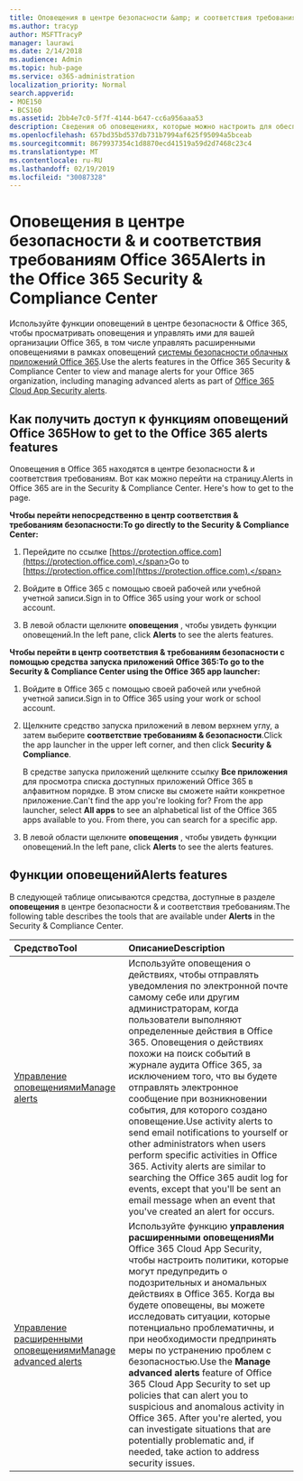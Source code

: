 ```yaml
---
title: Оповещения в центре безопасности &amp; и соответствия требованиям Office 365
ms.author: tracyp
author: MSFTTracyP
manager: laurawi
ms.date: 2/14/2018
ms.audience: Admin
ms.topic: hub-page
ms.service: o365-administration
localization_priority: Normal
search.appverid:
- MOE150
- BCS160
ms.assetid: 2bb4e7c0-5f7f-4144-b647-cc6a956aaa53
description: Сведения об оповещениях, которые можно настроить для обеспечения безопасности в Office 365.
ms.openlocfilehash: 657bd35bd537db731b7994af625f95094a5bceab
ms.sourcegitcommit: 8679937354c1d8870ecd41519a59d2d7468c23c4
ms.translationtype: MT
ms.contentlocale: ru-RU
ms.lasthandoff: 02/19/2019
ms.locfileid: "30087328"
---
```

# <a name="alerts-in-the-office-365-security-amp-compliance-center"></a><span data-ttu-id="91fc7-103">Оповещения в центре безопасности &amp; и соответствия требованиям Office 365</span><span class="sxs-lookup"><span data-stu-id="91fc7-103">Alerts in the Office 365 Security &amp; Compliance Center</span></span>

<span data-ttu-id="91fc7-104">Используйте функции оповещений в центре безопасности &amp; Office 365, чтобы просматривать оповещения и управлять ими для вашей организации Office 365, в том числе управлять расширенными оповещениями в рамках оповещений [системы безопасности облачных приложений Office 365](office-365-cas-overview.md).</span><span class="sxs-lookup"><span data-stu-id="91fc7-104">Use the alerts features in the Office 365 Security &amp; Compliance Center to view and manage alerts for your Office 365 organization, including managing advanced alerts as part of [Office 365 Cloud App Security alerts](office-365-cas-overview.md).</span></span>
  
## <a name="how-to-get-to-the-office-365-alerts-features"></a><span data-ttu-id="91fc7-105">Как получить доступ к функциям оповещений Office 365</span><span class="sxs-lookup"><span data-stu-id="91fc7-105">How to get to the Office 365 alerts features</span></span>

<span data-ttu-id="91fc7-p101">Оповещения в Office 365 находятся в центре безопасности &amp; и соответствия требованиям. Вот как можно перейти на страницу.</span><span class="sxs-lookup"><span data-stu-id="91fc7-p101">Alerts in Office 365 are in the Security &amp; Compliance Center. Here's how to get to the page.</span></span>
  
 <span data-ttu-id="91fc7-108">**Чтобы перейти непосредственно в центр соответствия &amp; требованиям безопасности:**</span><span class="sxs-lookup"><span data-stu-id="91fc7-108">**To go directly to the Security &amp; Compliance Center:**</span></span>
  
1. <span data-ttu-id="91fc7-109">Перейдите по ссылке [https://protection.office.com](https://protection.office.com).</span><span class="sxs-lookup"><span data-stu-id="91fc7-109">Go to [https://protection.office.com](https://protection.office.com).</span></span>
    
2. <span data-ttu-id="91fc7-110">Войдите в Office 365 с помощью своей рабочей или учебной учетной записи.</span><span class="sxs-lookup"><span data-stu-id="91fc7-110">Sign in to Office 365 using your work or school account.</span></span> 
    
3. <span data-ttu-id="91fc7-111">В левой области щелкните **оповещения** , чтобы увидеть функции оповещений.</span><span class="sxs-lookup"><span data-stu-id="91fc7-111">In the left pane, click **Alerts** to see the alerts features.</span></span> 
    
 <span data-ttu-id="91fc7-112">**Чтобы перейти в центр соответствия &amp; требованиям безопасности с помощью средства запуска приложений Office 365:**</span><span class="sxs-lookup"><span data-stu-id="91fc7-112">**To go to the Security &amp; Compliance Center using the Office 365 app launcher:**</span></span>
  
1. <span data-ttu-id="91fc7-113">Войдите в Office 365 с помощью своей рабочей или учебной учетной записи.</span><span class="sxs-lookup"><span data-stu-id="91fc7-113">Sign in to Office 365 using your work or school account.</span></span> 
    
2. <span data-ttu-id="91fc7-114">Щелкните средство запуска приложений в левом верхнем углу, а затем выберите **соответствие требованиям &amp; безопасности**.</span><span class="sxs-lookup"><span data-stu-id="91fc7-114">Click the app launcher  in the upper left corner, and then click **Security &amp; Compliance**.</span></span>
    
    <span data-ttu-id="91fc7-p102">В средстве запуска приложений щелкните ссылку **Все приложения** для просмотра списка доступных приложений Office 365 в алфавитном порядке. В этом списке вы сможете найти конкретное приложение.</span><span class="sxs-lookup"><span data-stu-id="91fc7-p102">Can't find the app you're looking for? From the app launcher, select **All apps** to see an alphabetical list of the Office 365 apps available to you. From there, you can search for a specific app.</span></span> 
    
3. <span data-ttu-id="91fc7-118">В левой области щелкните **оповещения** , чтобы увидеть функции оповещений.</span><span class="sxs-lookup"><span data-stu-id="91fc7-118">In the left pane, click **Alerts** to see the alerts features.</span></span> 
    
## <a name="alerts-features"></a><span data-ttu-id="91fc7-119">Функции оповещений</span><span class="sxs-lookup"><span data-stu-id="91fc7-119">Alerts features</span></span>

<span data-ttu-id="91fc7-120">В следующей таблице описываются средства, доступные в разделе **оповещения** в центре безопасности &amp; и соответствия требованиям.</span><span class="sxs-lookup"><span data-stu-id="91fc7-120">The following table describes the tools that are available under **Alerts** in the Security &amp; Compliance Center.</span></span> 
  
|<span data-ttu-id="91fc7-121">**Средство**</span><span class="sxs-lookup"><span data-stu-id="91fc7-121">**Tool**</span></span>|<span data-ttu-id="91fc7-122">**Описание**</span><span class="sxs-lookup"><span data-stu-id="91fc7-122">**Description**</span></span>|
|:-----|:-----|
|[<span data-ttu-id="91fc7-123">Управление оповещениями</span><span class="sxs-lookup"><span data-stu-id="91fc7-123">Manage alerts</span></span>](create-activity-alerts.md) <br/> |<span data-ttu-id="91fc7-p103">Используйте оповещения о действиях, чтобы отправлять уведомления по электронной почте самому себе или другим администраторам, когда пользователи выполняют определенные действия в Office 365. Оповещения о действиях похожи на поиск событий в журнале аудита Office 365, за исключением того, что вы будете отправлять электронное сообщение при возникновении события, для которого создано оповещение.</span><span class="sxs-lookup"><span data-stu-id="91fc7-p103">Use activity alerts to send email notifications to yourself or other administrators when users perform specific activities in Office 365. Activity alerts are similar to searching the Office 365 audit log for events, except that you'll be sent an email message when an event that you've created an alert for occurs.</span></span>  <br/> |
|[<span data-ttu-id="91fc7-126">Управление расширенными оповещениями</span><span class="sxs-lookup"><span data-stu-id="91fc7-126">Manage advanced alerts </span></span>](office-365-cas-overview.md) <br/> |<span data-ttu-id="91fc7-p104">Используйте функцию **управления расширенными оповещенияМи** Office 365 Cloud App Security, чтобы настроить политики, которые могут предупредить о подозрительных и аномальных действиях в Office 365. Когда вы будете оповещены, вы можете исследовать ситуации, которые потенциально проблематичны, и при необходимости предпринять меры по устранению проблем с безопасностью.</span><span class="sxs-lookup"><span data-stu-id="91fc7-p104">Use the **Manage advanced alerts** feature of Office 365 Cloud App Security to set up policies that can alert you to suspicious and anomalous activity in Office 365. After you're alerted, you can investigate situations that are potentially problematic and, if needed, take action to address security issues.  </span></span><br/> |
   

